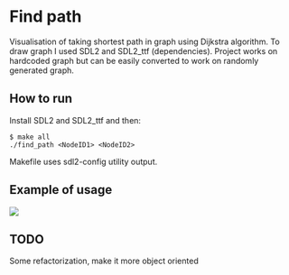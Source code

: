 # Find path 
Visualisation of taking shortest path in graph using Dijkstra algorithm. To draw graph I used SDL2 and SDL2_ttf (dependencies).
Project works on hardcoded graph but can be easily converted to work on randomly generated graph.

## How to run

Install SDL2 and SDL2_ttf and then:
```
$ make all
./find_path <NodeID1> <NodeID2>
``` 
Makefile uses sdl2-config utility output.

## Example of usage

![](example.gif) 

## TODO
Some refactorization, make it more object oriented
